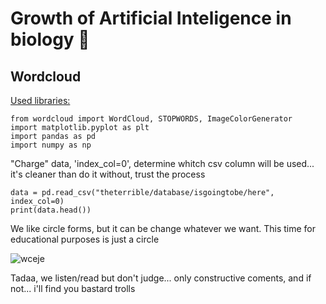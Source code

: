 # Growth of Artificial Inteligence in biology 🔬

## **Wordcloud**

<ins>Used libraries:</ins>

```
from wordcloud import WordCloud, STOPWORDS, ImageColorGenerator
import matplotlib.pyplot as plt
import pandas as pd
import numpy as np
```

"Charge" data, 'index_col=0', determine whitch csv column will be used... it's cleaner than do it without, trust the process

```
data = pd.read_csv("theterrible/database/isgoingtobe/here", index_col=0)
print(data.head())
```

We like circle forms, but it can be change whatever we want. This time for educational purposes is just a circle

![wceje](https://github.com/user-attachments/assets/df19b753-d636-47cb-93b4-f6ebb7a2895b)

Tadaa, we listen/read but don't judge... only constructive coments, and if not... i'll find you bastard trolls 

